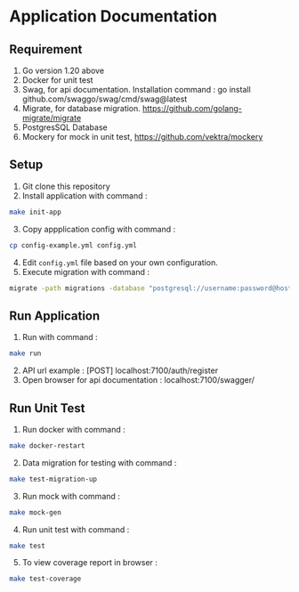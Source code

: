 # Application Documentation

## Requirement
1. Go version 1.20 above
2. Docker for unit test
3. Swag, for api documentation. Installation command : go install github.com/swaggo/swag/cmd/swag@latest
4. Migrate, for database migration. https://github.com/golang-migrate/migrate
5. PostgresSQL Database
6. Mockery for mock in unit test, https://github.com/vektra/mockery

## Setup
1. Git clone this repository
2. Install application with command : 
```bash 
make init-app 
```
3. Copy appplication config with command : 
```bash 
cp config-example.yml config.yml
```
4. Edit `config.yml` file based on your own configuration.
5. Execute migration with command : 
```bash 
migrate -path migrations -database "postgresql://username:password@host:port/databasename?sslmode=disable" -verbose up
```

## Run Application
1. Run with command : 
```bash 
make run
```
2. API url example : [POST] localhost:7100/auth/register 
3. Open browser for api documentation : localhost:7100/swagger/

## Run Unit Test
1. Run docker with command : 
```bash 
make docker-restart
```
2. Data migration for testing with command :
```bash 
make test-migration-up
```
3. Run mock with command : 
```bash 
make mock-gen
```
4. Run unit test with command : 
```bash 
make test
```
5. To view coverage report in browser : 
```bash 
make test-coverage
```